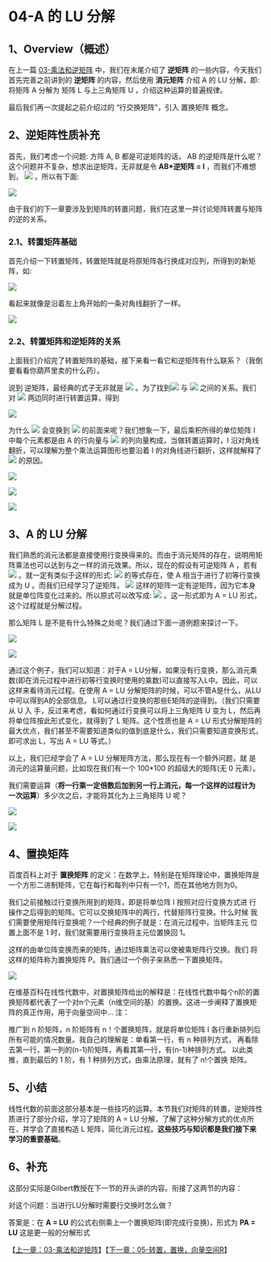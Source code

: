 # 04-A 的 LU 分解

## 1、Overview（概述）

在上一篇 [03-乘法和逆矩阵](https://github.com/chenyyx/notes-linear-algebra/blob/master/03-%E4%B9%98%E6%B3%95%E5%92%8C%E9%80%86%E7%9F%A9%E9%98%B5/03-%E4%B9%98%E6%B3%95%E5%92%8C%E9%80%86%E7%9F%A9%E9%98%B5.md) 中，我们在末尾介绍了 **逆矩阵** 的一些内容，今天我们首先完善之前讲到的 **逆矩阵** 的内容，然后使用 **消元矩阵** 介绍 A 的 LU 分解，即: 将矩阵 A 分解为 矩阵 L 与上三角矩阵 U ，介绍这种运算的普遍规律。

最后我们再一次提起之前介绍过的 “行交换矩阵”，引入 置换矩阵 概念。

## 2、逆矩阵性质补充

首先，我们考虑一个问题: 方阵 A, B 都是可逆矩阵的话， AB 的逆矩阵是什么呢？这个问题并不复杂，想求出逆矩阵，无非就是令 **AB*逆矩阵 = I** ，而我们不难想到， ![](../images/04/LA_4_1.png) 。所以有下面: 

![](../images/04/LA_4_2.png)

由于我们的下一章要涉及到矩阵的转置问题，我们在这里一并讨论矩阵转置与矩阵的逆的关系。

### 2.1、转置矩阵基础
首先介绍一下转置矩阵，转置矩阵就是将原矩阵各行换成对应列，所得到的新矩阵，如: 

![](../images/04/LA_4_3.png)

看起来就像是沿着左上角开始的一条对角线翻折了一样。

![](../images/04/LA_4_4.png)

### 2.2、转置矩阵和逆矩阵的关系

上面我们介绍完了转置矩阵的基础，接下来看一看它和逆矩阵有什么联系？（我倒要看看你葫芦里卖的什么药）。

说到 逆矩阵，最经典的式子无非就是 ![](../images/04/LA_4_5.png) 。为了找到![](../images/04/LA_4_6.png) 与 ![](../images/04/LA_4_7.png) 之间的关系。我们对 ![](../images/04/LA_4_5.png) 两边同时进行转置运算，得到 

![](../images/04/LA_4_8.png)

为什么 ![](../images/04/LA_4_9.png) 会变换到 ![](../images/04/LA_4_6.png) 的前面来呢？我们想象一下，最后乘积所得的单位矩阵 I 中每个元素都是由 A 的行向量与 ![](../images/04/LA_4_10.png) 的列向量构成，当做转置运算时，I 沿对角线翻折，可以理解为整个乘法运算图形也要沿着 I 的对角线进行翻折，这样就解释了 ![](../images/04/LA_4_8.png) 的原因。

![](../images/04/LA_4_11.png)

![](../images/04/LA_4_12.png)

![](../images/04/LA_4_13.png)


## 3、A 的 LU 分解

我们熟悉的消元法都是直接使用行变换得来的。而由于消元矩阵的存在，说明用矩阵乘法也可以达到与之一样的消元效果。所以，现在的假设有可逆矩阵 A ，若有 ![](../images/04/LA_4_14.png) 。就一定有类似于这样的形式: ![](../images/04/LA_4_15.png) 的等式存在，使 A 相当于进行了初等行变换成为 U 。而我们已经学习了逆矩阵， ![](../images/04/LA_4_16.png) 这样的矩阵一定有逆矩阵，因为它本身就是单位阵变化过来的。所以原式可以改写成: ![](../images/04/LA_4_17.png) 。这一形式即为 A = LU 形式，这个过程就是分解过程。

那么矩阵 L 是不是有什么特殊之处呢？我们通过下面一道例题来探讨一下。

![](../images/04/LA_4_18.png)

![](../images/04/LA_4_19.png)

通过这个例子，我们可以知道：对于A = LU分解，如果没有行变换，那么消元乘数(即在消元过程中进行初等行变换时使用的乘数)可以直接写入L中。因此，可以这样来看待消元过程。在使用 A = LU 分解矩阵的时候，可以不管A是什么，从LU中可以得到A的全部信息。 L可以通过行变换的那些E矩阵的逆得到。（我们只需要从 U 入 手，反过来考虑，看如何通过行变换可以将上三角矩阵 U 变为 L，然后再将单位阵按此形式变化，就得到了 L 矩阵。这个性质也是 A = LU 形式分解矩阵的 最大优点，我们甚至不需要知道类似的值到底是什么，我们只需要知道变换形式， 即可求出 L，写出 A = LU 等式。）

以上，我们已经学会了 A = LU 分解矩阵方法，那么现在有一个额外问题，就 是消元的运算量问题，比如现在我们有一个 100*100 的超级大的矩阵(无 0 元素）。

我们需要运算（**将一行乘一定倍数后加到另一行上消元，每一个这样的过程计为 一次运算**）多少次之后，才能将其化为上三角矩阵 U 呢？

![](../images/04/LA_4_20.png)

![](../images/04/LA_4_21.png)


## 4、置换矩阵

百度百科上对于 **置换矩阵** 的定义：在数学上，特别是在矩阵理论中，置换矩阵是一个方形二进制矩阵，它在每行和每列中只有一个1，而在其他地方则为0。

我们之前接触过行变换所用到的矩阵，即是将单位阵 I 按照对应行变换方式进 行操作之后得到的矩阵。它可以交换矩阵中的两行，代替矩阵行变换。什么时候 我们需要使用矩阵行变换呢？一个经典的例子就是：在消元过程中，当矩阵主元 位置上面不是 1 时，我们就需要用行变换将主元位置换回 1。

这样的由单位阵变换而来的矩阵，通过矩阵乘法可以使被乘矩阵行交换。我们 将这样的矩阵称为置换矩阵 P。我们通过一个例子来熟悉一下置换矩阵。

![](../images/04/LA_4_22.png)

在维基百科在线性代数中，对置换矩阵给出的解释是：在线性代数中每个n阶的置换矩阵都代表了一个对n个元素（n维空间的基）的置换。这进一步阐释了置换矩阵的真正作用，用于向量空间中...
注：

推广到 n 阶矩阵，n 阶矩阵有 n！个置换矩阵，就是将单位矩阵 I 各行重新排列后所有可能的情况数量。我自己的理解是：单看第一行，有 n 种排列方式， 再看除去第一行，第一列的(n-1)阶矩阵，再看其第一行，有(n-1)种排列方式。 以此类推，直到最后的 1 阶，有 1 种排列方式，由乘法原理，就有了 n!个置换 矩阵。

## 5、小结

线性代数的前面这部分基本是一些技巧的运算。本节我们对矩阵的转置，逆矩阵性质进行了部分介绍，学习了矩阵的 A = LU 分解，了解了这种分解方式的优点所在，并学会了直接构造 L 矩阵，简化消元过程。**这些技巧与知识都是我们接下来学习的重要基础**。

## 6、补充  
这部分实际是Gilbert教授在下一节的开头讲的内容。衔接了这两节的内容：

对这个问题：当进行LU分解时需要行交换时怎么做？

答案是：在 **A = LU**  的公式右侧乘上一个置换矩阵(即完成行变换)，形式为   **PA = LU**   这是更一般的分解形式

【[上一章：03-乘法和逆矩阵](../03-乘法和逆矩阵/03-乘法和逆矩阵.md)】【[下一章：05-转置，置换，向量空间R](../05-转置-置换-向量空间R/05-转置-置换-向量空间R.md)】
